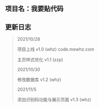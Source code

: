 ## 项目名：我要贴代码

## 更新日志
>2021/10/28
>
>项目上线 v1.0 (whz) code.mewhz.com
>
>主页样式优化 v1.1 (zzp)
>
>2021/10/30
>
>修改数据库 v1.2 (whz)
>
>2021/11/5
>
>添加识别码功能与展示页面 v1.3 (whz)